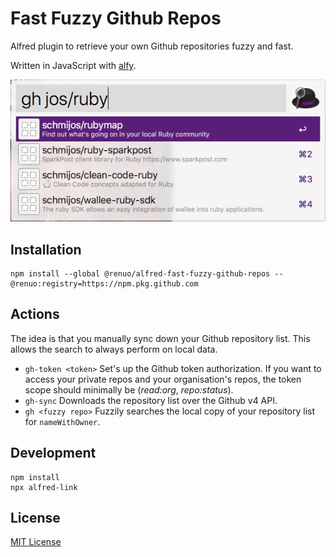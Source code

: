 # Fast Fuzzy Github Repos

Alfred plugin to retrieve your own Github repositories fuzzy and fast.

Written in JavaScript with [alfy](https://github.com/sindresorhus/alfy).

![](./docs/screenshot.png)

## Installation

```
npm install --global @renuo/alfred-fast-fuzzy-github-repos --@renuo:registry=https://npm.pkg.github.com
```

## Actions

The idea is that you manually sync down your Github repository list.
This allows the search to always perform on local data.

* `gh-token <token>`
  Set's up the Github token authorization. If you want to access
  your private repos and your organisation's repos, the token scope should
  minimally be (*read:org*, *repo:status*).
* `gh-sync`
  Downloads the repository list over the Github v4 API.
* `gh <fuzzy repo>`
  Fuzzily searches the local copy of your repository list for `nameWithOwner`.

## Development

```
npm install
npx alfred-link
```

## License

[MIT License](./LICENSE)
